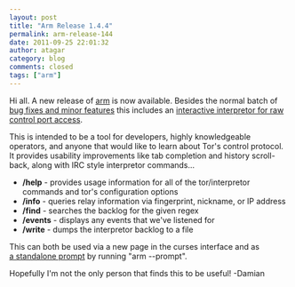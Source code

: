 ```yaml
---
layout: post
title: "Arm Release 1.4.4"
permalink: arm-release-144
date: 2011-09-25 22:01:32
author: atagar
category: blog
comments: closed
tags: ["arm"]
---
```


Hi all. A new release of [arm](http://www.atagar.com/arm/) is now available. Besides the normal batch of [bug fixes and minor features](http://www.atagar.com/arm/releaseNotes.php#1.4.4) this includes an [interactive interpretor for raw control port access](http://www.atagar.com/arm/images/screenshot_interpretor_full.png).

This is intended to be a tool for developers, highly knowledgeable operators, and anyone that would like to learn about Tor's control protocol. It provides usability improvements like tab completion and history scroll-back, along with IRC style interpretor commands...

-   **/help** - provides usage information for all of the tor/interpretor commands and tor's configuration options
-   **/info** - queries relay information via fingerprint, nickname, or IP address
-   **/find** - searches the backlog for the given regex
-   **/events** - displays any events that we've listened for
-   **/write** - dumps the interpretor backlog to a file

This can both be used via a new page in the curses interface and as  
 [a standalone prompt](http://www.atagar.com/arm/images/screenshot_interpretorPrompt.png) by running "arm --prompt".

Hopefully I'm not the only person that finds this to be useful! -Damian
